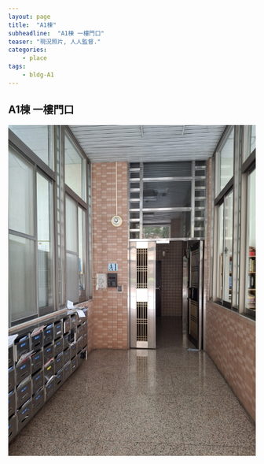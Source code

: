 ```yaml
---
layout: page
title:  "A1棟"
subheadline:  "A1棟 一樓門口"
teaser: "現況照片, 人人監督."
categories:
    - place
tags:
    - bldg-A1
---
```


## A1棟 一樓門口
![](https://github.com/coconutcity30050/community27/blob/gh-pages/assets/place/A1%E6%A3%9F_%E4%B8%80%E6%A8%93%E5%85%A5%E5%8F%A3_20241018.jpg?raw=true)

